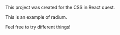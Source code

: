 This project was created for the CSS in React quest.

This is an example of radium.

Feel free to try different things!